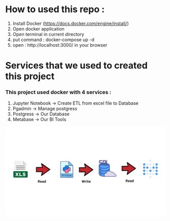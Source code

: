 # How to used this repo :
1. Install Docker (https://docs.docker.com/engine/install/)
2. Open docker application
3. Open terminal in current directory
4. put command : docker-compose up -d
5. open : http://localhost:3000/ in your browser

# Services that we used to created this project

### This project used docker with 4 services :
1. Jupyter Notebook -> Create ETL from excel file to Database
2. Pgadmin -> Manage postgress
3. Postgress -> Our Database
4. Metabase -> Our BI Tools

![Services Flow](Image/Read.png)
